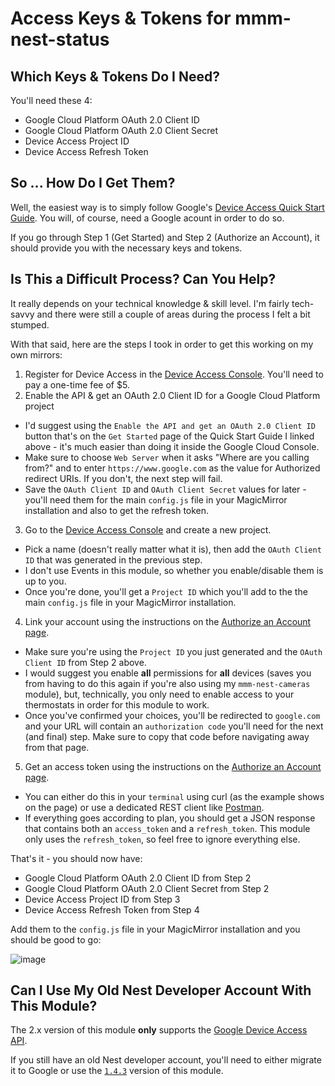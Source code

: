 # Access Keys & Tokens for mmm-nest-status

## Which Keys & Tokens Do I Need?
You'll need these 4:
- Google Cloud Platform OAuth 2.0 Client ID
- Google Cloud Platform OAuth 2.0 Client Secret
- Device Access Project ID
- Device Access Refresh Token

## So ... How Do I Get Them?

Well, the easiest way is to simply follow Google's [Device Access Quick Start Guide](https://developers.google.com/nest/device-access/get-started). You will, of course, need a Google acount in order to do so.

If you go through Step 1 (Get Started) and Step 2 (Authorize an Account), it should provide you with the necessary keys and tokens.

## Is This a Difficult Process? Can You Help?

It really depends on your technical knowledge & skill level. I'm fairly tech-savvy and there were still a couple of areas during the process I felt a bit stumped.

With that said, here are the steps I took in order to get this working on my own mirrors:

1. Register for Device Access in the [Device Access Console](https://console.nest.google.com/device-access). You'll need to pay a one-time fee of $5.
2. Enable the API & get an OAuth 2.0 Client ID for a Google Cloud Platform project
  - I'd suggest using the `Enable the API and get an OAuth 2.0 Client ID` button that's on the `Get Started` page of the Quick Start Guide I linked above - it's much easier than doing it inside the Google Cloud Console.
  - Make sure to choose `Web Server` when it asks "Where are you calling from?" and to enter `https://www.google.com` as the value for Authorized redirect URIs. If you don't, the next step will fail.
  - Save the `OAuth Client ID` and `OAuth Client Secret` values for later - you'll need them for the main `config.js` file in your MagicMirror installation and also to get the refresh token.
3. Go to the [Device Access Console](https://console.nest.google.com/device-access) and create a new project.
  - Pick a name (doesn't really matter what it is), then add the `OAuth Client ID` that was generated in the previous step.
  - I don't use Events in this module, so whether you enable/disable them is up to you.
  - Once you're done, you'll get a `Project ID` which you'll add to the the main `config.js` file in your MagicMirror installation.
4. Link your account using the instructions on the [Authorize an Account page](https://developers.google.com/nest/device-access/authorize).
  - Make sure you're using the `Project ID` you just generated and the `OAuth Client ID` from Step 2 above.
  - I would suggest you enable **all** permissions for **all** devices (saves you from having to do this again if you're also using my `mmm-nest-cameras` module), but, technically, you only need to enable access to your thermostats in order for this module to work.
  - Once you've confirmed your choices, you'll be redirected to `google.com` and your URL will contain an `authorization code` you'll need for the next (and final) step. Make sure to copy that code before navigating away from that page.
5. Get an access token using the instructions on the [Authorize an Account page](https://developers.google.com/nest/device-access/authorize).
  - You can either do this in your `terminal` using curl (as the example shows on the page) or use a dedicated REST client like [Postman](https://www.postman.com).
  - If everything goes according to plan, you should get a JSON response that contains both an `access_token` and a `refresh_token`. This module only uses the `refresh_token`, so feel free to ignore everything else.

That's it - you should now have:
- Google Cloud Platform OAuth 2.0 Client ID from Step 2
- Google Cloud Platform OAuth 2.0 Client Secret from Step 2
- Device Access Project ID from Step 3
- Device Access Refresh Token from Step 4

Add them to the `config.js` file in your MagicMirror installation and you should be good to go:

![image](https://user-images.githubusercontent.com/3209660/144290713-c4b0d3cb-68bc-4a66-912b-0887f1e3793a.png)

## Can I Use My Old Nest Developer Account With This Module?

The 2.x version of this module **only** supports the [Google Device Access API](https://developers.google.com/nest/device-access).

If you still have an old Nest developer account, you'll need to either migrate it to Google or use the [`1.4.3`](https://github.com/michael5r/mmm-nest-status/tree/1.4.3) version of this module.
